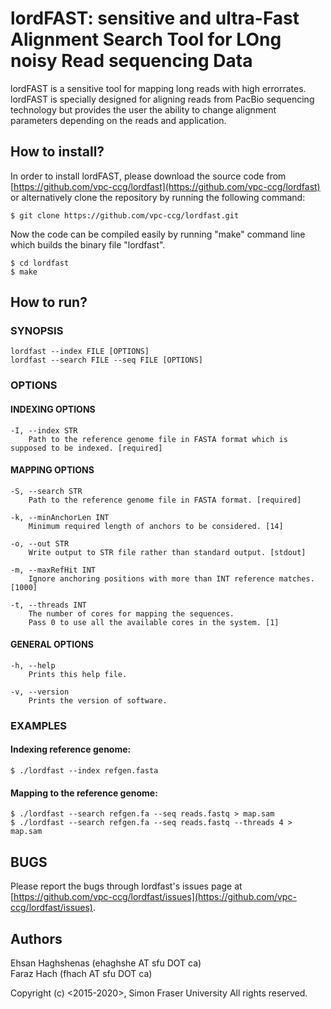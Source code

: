 # **lordFAST: sensitive and ultra-Fast Alignment Search Tool for LOng noisy Read sequencing Data**

lordFAST is a sensitive tool for mapping long reads with high errorrates.
lordFAST is specially designed for aligning reads from PacBio sequencing technology but provides the  user  the ability to change alignment parameters depending on the reads and application.

## How to install?
In order to install lordFAST, please download the source code from [https://github.com/vpc-ccg/lordfast](https://github.com/vpc-ccg/lordfast) or alternatively clone the repository by running the following command:

    $ git clone https://github.com/vpc-ccg/lordfast.git
Now the code can be compiled easily by running "make" command line which builds the binary file "lordfast".

    $ cd lordfast
    $ make

## How to run?

### SYNOPSIS

    lordfast --index FILE [OPTIONS]
    lordfast --search FILE --seq FILE [OPTIONS]

### OPTIONS
#### INDEXING OPTIONS

    -I, --index STR
        Path to the reference genome file in FASTA format which is supposed to be indexed. [required]

#### MAPPING OPTIONS
    -S, --search STR
        Path to the reference genome file in FASTA format. [required]

    -k, --minAnchorLen INT
        Minimum required length of anchors to be considered. [14]

    -o, --out STR
        Write output to STR file rather than standard output. [stdout]

    -m, --maxRefHit INT
        Ignore anchoring positions with more than INT reference matches. [1000]

    -t, --threads INT
        The number of cores for mapping the sequences.
        Pass 0 to use all the available cores in the system. [1]

#### GENERAL OPTIONS
    -h, --help
        Prints this help file.

    -v, --version
        Prints the version of software.


### EXAMPLES
#### Indexing reference genome:

    $ ./lordfast --index refgen.fasta

#### Mapping to the reference genome:

    $ ./lordfast --search refgen.fa --seq reads.fastq > map.sam
    $ ./lordfast --search refgen.fa --seq reads.fastq --threads 4 > map.sam

## BUGS
Please report the bugs through lordfast's issues page at [https://github.com/vpc-ccg/lordfast/issues](https://github.com/vpc-ccg/lordfast/issues).

## Authors
Ehsan Haghshenas (ehaghshe AT sfu DOT ca)
</br>
Faraz Hach (fhach AT sfu DOT ca)

Copyright (c) <2015-2020>, Simon Fraser University All rights reserved.
